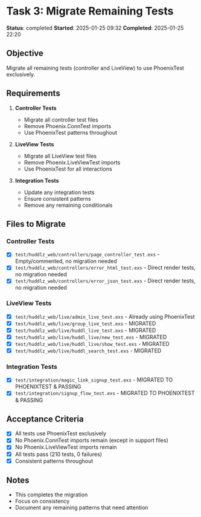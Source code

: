 # Task 3: Migrate Remaining Tests

**Status**: completed
**Started**: 2025-01-25 09:32
**Completed**: 2025-01-25 22:20

## Objective
Migrate all remaining tests (controller and LiveView) to use PhoenixTest exclusively.

## Requirements

1. **Controller Tests**
   - Migrate all controller test files
   - Remove Phoenix.ConnTest imports
   - Use PhoenixTest patterns throughout

2. **LiveView Tests**
   - Migrate all LiveView test files
   - Remove Phoenix.LiveViewTest imports
   - Use PhoenixTest for all interactions

3. **Integration Tests**
   - Update any integration tests
   - Ensure consistent patterns
   - Remove any remaining conditionals

## Files to Migrate

### Controller Tests
- [x] `test/huddlz_web/controllers/page_controller_test.exs` - Empty/commented, no migration needed
- [x] `test/huddlz_web/controllers/error_html_test.exs` - Direct render tests, no migration needed
- [x] `test/huddlz_web/controllers/error_json_test.exs` - Direct render tests, no migration needed

### LiveView Tests
- [x] `test/huddlz_web/live/admin_live_test.exs` - Already using PhoenixTest
- [x] `test/huddlz_web/live/group_live_test.exs` - MIGRATED
- [x] `test/huddlz_web/live/huddl_live_test.exs` - MIGRATED
- [x] `test/huddlz_web/live/huddl_live/new_test.exs` - MIGRATED
- [x] `test/huddlz_web/live/huddl_live/show_test.exs` - MIGRATED
- [x] `test/huddlz_web/live/huddl_search_test.exs` - MIGRATED

### Integration Tests
- [x] `test/integration/magic_link_signup_test.exs` - MIGRATED TO PHOENIXTEST & PASSING
- [x] `test/integration/signup_flow_test.exs` - MIGRATED TO PHOENIXTEST & PASSING

## Acceptance Criteria

- [x] All tests use PhoenixTest exclusively
- [x] No Phoenix.ConnTest imports remain (except in support files)
- [x] No Phoenix.LiveViewTest imports remain
- [x] All tests pass (210 tests, 0 failures)
- [x] Consistent patterns throughout

## Notes

- This completes the migration
- Focus on consistency
- Document any remaining patterns that need attention
